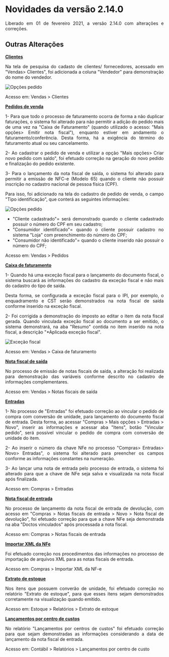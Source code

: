 <!--**********************************************************************
##########################################################################
## Elaborado por      : Rafael Chagas       ######  Sprint: 08          ##
## Tempo de elaboração: 25/01 a 29/01/2021  ######                      ##
## Data da liberação  : 01/02/2021          ######  Hr liberação: 18:00 ##
## Desenv/atualizador : ISRAEL              ######  VERSÃO: 2.14.0/313  ##
##########################################################################
***********************************************************************-->

<div align= "justify">

# Novidades da versão 2.14.0

Liberado em 01 de fevereiro 2021, a versão 2.14.0 com alterações e correções.


## **Outras Alterações**

<!--******************************************************************
                                VENDAS
********************************************************************-->
**<u>Clientes</u>**
<!-- CASO 665253 -->
Na tela de pesquisa do cadasto de clientes/ fornecedores, acessado em "Vendas> Clientes", foi adicionada a coluna "Vendedor" para demonstração do nome do vendedor.

![Opções pedido](../Img/versao_2.14.0/vendedor.png)

Acesso em: Vendas > Clientes

**<u>Pedidos de venda</u>**
<!-- CASO 664608 -->
1- Para que todo o processo de faturamento ocorra de forma a não duplicar faturações, o sistema foi alterado para não permitir a adição do pedido mais de uma vez na "Caixa de Faturamento" (quando utilizado o acesso: "Mais opções> Emitir nota fiscal"), enquanto estiver em andamento o faturamento/conferência. Desta forma, há a exigência do término do faturamento atual ou seu cancelamento.

<!-- CASO: 664469 -->
2- Ao cadastrar o pedido de venda e utilizar a opção "Mais opções> Criar novo pedido com saldo", foi efetuado correção na geração do novo pedido e finalização do pedido existente.

3- Para o lançamento da nota fiscal de saída, o sistema foi alterado para permitir a emissão de NFC-e (Modelo 65) quando o cliente não possuir inscrição no cadastro nacional de pessoa física (CPF).

Para isso, foi adicionado na tela do cadastro de pedido de venda, o campo "Tipo identificação", que conterá as seguintes informações:

![Opções pedido](../Img/versao_2.14.0/opcaoPedido.png)

- "Cliente cadastrado"= será demonstrado quando o cliente cadastrado possuir o número do CPF em seu cadastro;
- "Consumidor identificado"=  quando o cliente possuir cadastro no sistema "Loja" com preenchimento do número do CPF;
- "Consumidor não identificado"= quando o cliente inserido não possuir o número do CPF;

Acesso em: Vendas > Pedidos


**<u>Caixa de faturamento</u>**
<!-- CASOS: 655968, 657821 -->
1- Quando há uma exceção fiscal para o lançamento do documento fiscal, o sistema buscará as informações do cadastro da exceção fiscal e não mais do cadastro do tipo de saída.

Desta forma, se configurada a exceção fiscal para o IPI, por exemplo, o enquadramento e CST serão demonstrados na nota fiscal de saída conforme inserido na exceção fiscal. 

2- Foi corrigida a demonstração do imposto ao editar o item da nota fiscal gerada. Quando vinculada exceção fiscal ao documento a ser emitido, o sistema demonstrará, na aba "Resumo" contida no item inserido na nota fiscal, a descrição "*Aplicada exceção fiscal".

![Exceção fiscal](../Img/versao_2.14.0/excecaoFiscal.png)

Acesso em: Vendas > Caixa de faturamento


**<u>Nota fiscal de saída</u>**

No processo de emissão de notas fiscais de saída, a alteração foi realizada para demonstração das variáveis conforme descrito no cadastro de informações complementares.

Acesso em: Vendas > Notas fiscais de saída


<!--******************************************************************
                                COMPRAS
********************************************************************-->
**<u>Entradas</u>**
<!-- CASO 665117 -->
1- No processo de "Entradas" foi efetuado correção ao vincular o pedido de compra com conversão de unidade, para lançamento do documento fiscal de entrada. Desta forma, ao acessar "Compras > Mais opções > Entradas > Novo", inserir as informações e acessar aba "Itens", botão "Vincular pedido", será possível vincular o pedido de compra com conversão de unidade do item.

<!-- CASO 665044 -->
2- Ao inserir o número da chave NFe no processo "Compras> Entradas> Novo> Entradas", o sistema foi alterado para preencher os campos conforme as informações constantes na numeração.

<!-- CASO 665882 --> 
3- Ao lançar uma nota de entrada pelo processo de entrada, o sistema foi alterado para que a chave de NFe seja salva e visualizada na nota fiscal após finalizada.

Acesso em: Compras > Entradas


**<u>Nota fiscal de entrada</u>**
<!-- CASO 665882 -->
No processo de lançamento da nota fiscal de entrada de devolução, com acesso em "Compras > Notas fiscais de entrada > Novo > Nota fiscal de devolução", foi efetuado correção para que a chave NFe seja demonstrada na aba "Doctos vinculados" após processada a nota fiscal.

Acesso em: Compras > Notas fiscais de entrada


**<u>Importar XML da NFe</u>**
<!-- CASO 665046 -->
Foi efetuado correção nos procedimentos das informações no processo de importação de arquivos XML para as notas fiscais de entrada.

Acesso em: Compras > Importar XML da NF-e

<!--******************************************************************
                                ESTOQUE
********************************************************************-->

**<u>Extrato de estoque</u>**
<!-- CASO 665874 -->
Nos itens que possuem converão de unidade, foi efetuado correção no relatório "Extrato de estoque", para que esses itens sejam demonstrados corretamente na visualização quando emitido.

Acesso em: Estoque > Relatórios > Extrato de estoque

<!--******************************************************************
                                CONTÁBIL
********************************************************************-->
**<u>Lançamentos por centro de custos</u>**
<!-- CASO 644541 -->
No relatório "Lançamentos por centros de custos" foi efetuado correção para que sejam demonstradas as informações considerando a data de lançamento da nota fiscal de entrada.

Acesso em: Contábil > Relatórios > Lançamentos por centro de custo



</div>